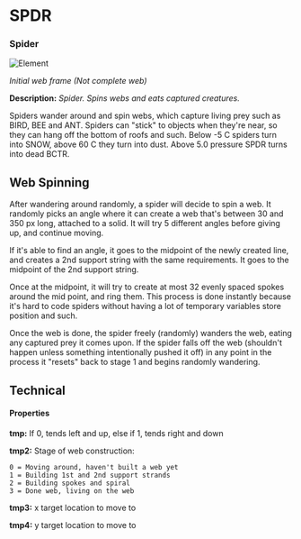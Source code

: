 # SPDR

### Spider

![Element](https://i.imgur.com/rm4tPuu.gif)

*Initial web frame (Not complete web)*

**Description:**  *Spider. Spins webs and eats captured creatures.*

Spiders wander around and spin webs, which capture living prey such as BIRD, BEE and ANT. Spiders can "stick" to objects when they're near, so they can hang off the bottom of roofs and such. Below -5 C spiders turn into SNOW, above 60 C they turn into dust. Above 5.0 pressure SPDR turns into dead BCTR. 

## Web Spinning
After wandering around randomly, a spider will decide to spin a web. It randomly picks an angle where it can create a web that's between 30 and 350 px long, attached to a solid. It will try 5 different angles before giving up, and continue moving.

If it's able to find an angle, it goes to the midpoint of the newly created line, and creates a 2nd support string with the same requirements. It goes to the midpoint of the 2nd support string.

Once at the midpoint, it will try to create at most 32 evenly spaced spokes around the mid point, and ring them. This process is done instantly because it's hard to code spiders without having a lot of temporary variables store position and such.

Once the web is done, the spider freely (randomly) wanders the web, eating any captured prey it comes upon. If the spider falls off the web (shouldn't happen unless something intentionally pushed it off) in any point in the process it "resets" back to stage 1 and begins randomly wandering.


## Technical
#### Properties
**tmp:** If 0, tends left and up, else if 1, tends right and down

**tmp2:** Stage of web construction:
```
0 = Moving around, haven't built a web yet
1 = Building 1st and 2nd support strands
2 = Building spokes and spiral
3 = Done web, living on the web
```

**tmp3:** x target location to move to

**tmp4:** y target location to move to
